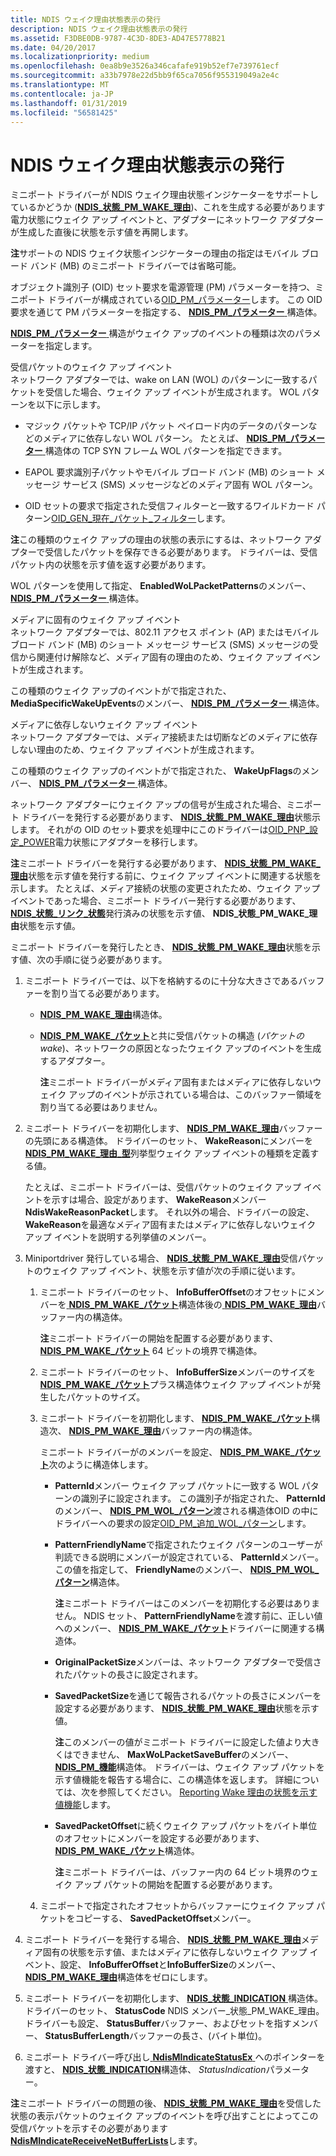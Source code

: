 ```yaml
---
title: NDIS ウェイク理由状態表示の発行
description: NDIS ウェイク理由状態表示の発行
ms.assetid: F3DBE0DB-9787-4C3D-8DE3-AD47E5778B21
ms.date: 04/20/2017
ms.localizationpriority: medium
ms.openlocfilehash: 0ea8b9e3526a346cafafe919b52ef7e739761ecf
ms.sourcegitcommit: a33b7978e22d5bb9f65ca7056f955319049a2e4c
ms.translationtype: MT
ms.contentlocale: ja-JP
ms.lasthandoff: 01/31/2019
ms.locfileid: "56581425"
---
```

# <a name="issuing-ndis-wake-reason-status-indications"></a>NDIS ウェイク理由状態表示の発行


ミニポート ドライバーが NDIS ウェイク理由状態インジケーターをサポートしているかどうか ([**NDIS\_状態\_PM\_WAKE\_理由**](https://msdn.microsoft.com/library/windows/hardware/hh439808))、これを生成する必要があります電力状態にウェイク アップ イベントと、アダプターにネットワーク アダプターが生成した直後に状態を示す値を再開します。

**注**サポートの NDIS ウェイク状態インジケーターの理由の指定はモバイル ブロード バンド (MB) のミニポート ドライバーでは省略可能。

オブジェクト識別子 (OID) セット要求を電源管理 (PM) パラメーターを持つ、ミニポート ドライバーが構成されている[OID\_PM\_パラメーター](https://msdn.microsoft.com/library/windows/hardware/ff569768)します。 この OID 要求を通じて PM パラメーターを指定する、 [ **NDIS\_PM\_パラメーター** ](https://msdn.microsoft.com/library/windows/hardware/ff566759)構造体。

[ **NDIS\_PM\_パラメーター** ](https://msdn.microsoft.com/library/windows/hardware/ff566759)構造がウェイク アップのイベントの種類は次のパラメーターを指定します。

<a href="" id="received-packet-wake-up-events"></a>受信パケットのウェイク アップ イベント  
ネットワーク アダプターでは、wake on LAN (WOL) のパターンに一致するパケットを受信した場合、ウェイク アップ イベントが生成されます。 WOL パターンを以下に示します。

-   マジック パケットや TCP/IP パケット ペイロード内のデータのパターンなどのメディアに依存しない WOL パターン。 たとえば、 [ **NDIS\_PM\_パラメーター** ](https://msdn.microsoft.com/library/windows/hardware/ff566759)構造体の TCP SYN フレーム WOL パターンを指定できます。

-   EAPOL 要求識別子パケットやモバイル ブロード バンド (MB) のショート メッセージ サービス (SMS) メッセージなどのメディア固有 WOL パターン。

-   OID セットの要求で指定された受信フィルターと一致するワイルドカード パターン[OID\_GEN\_現在\_パケット\_フィルター](https://msdn.microsoft.com/library/windows/hardware/ff569575)します。

**注**この種類のウェイク アップの理由の状態の表示にするは、ネットワーク アダプターで受信したパケットを保存できる必要があります。 ドライバーは、受信パケット内の状態を示す値を返す必要があります。

WOL パターンを使用して指定、 **EnabledWoLPacketPatterns**のメンバー、 [ **NDIS\_PM\_パラメーター** ](https://msdn.microsoft.com/library/windows/hardware/ff566759)構造体。

<a href="" id="media-specific-wake-up-events"></a>メディアに固有のウェイク アップ イベント  
ネットワーク アダプターでは、802.11 アクセス ポイント (AP) またはモバイル ブロード バンド (MB) のショート メッセージ サービス (SMS) メッセージの受信から関連付け解除など、メディア固有の理由のため、ウェイク アップ イベントが生成されます。

この種類のウェイク アップのイベントがで指定された、 **MediaSpecificWakeUpEvents**のメンバー、 [ **NDIS\_PM\_パラメーター** ](https://msdn.microsoft.com/library/windows/hardware/ff566759)構造体。

<a href="" id="media-independent-wake-up-events"></a>メディアに依存しないウェイク アップ イベント  
ネットワーク アダプターでは、メディア接続または切断などのメディアに依存しない理由のため、ウェイク アップ イベントが生成されます。

この種類のウェイク アップのイベントがで指定された、 **WakeUpFlags**のメンバー、 [ **NDIS\_PM\_パラメーター** ](https://msdn.microsoft.com/library/windows/hardware/ff566759)構造体。

ネットワーク アダプターにウェイク アップの信号が生成された場合、ミニポート ドライバーを発行する必要があります、 [ **NDIS\_状態\_PM\_WAKE\_理由**](https://msdn.microsoft.com/library/windows/hardware/hh439808)状態示します。 それがの OID のセット要求を処理中にこのドライバーは[OID\_PNP\_設定\_POWER](https://msdn.microsoft.com/library/windows/hardware/ff569780)電力状態にアダプターを移行します。

**注**ミニポート ドライバーを発行する必要があります、 [ **NDIS\_状態\_PM\_WAKE\_理由**](https://msdn.microsoft.com/library/windows/hardware/hh439808)状態を示す値を発行する前に、ウェイク アップ イベントに関連する状態を示します。 たとえば、メディア接続の状態の変更されたため、ウェイク アップ イベントであった場合、ミニポート ドライバー発行する必要があります、 [ **NDIS\_状態\_リンク\_状態**](https://msdn.microsoft.com/library/windows/hardware/ff567391)発行済みの状態を示す値、 **NDIS\_状態\_PM\_WAKE\_理由**状態を示す値。

ミニポート ドライバーを発行したとき、 [ **NDIS\_状態\_PM\_WAKE\_理由**](https://msdn.microsoft.com/library/windows/hardware/hh439808)状態を示す値、次の手順に従う必要があります。

1.  ミニポート ドライバーでは、以下を格納するのに十分な大きさであるバッファーを割り当てる必要があります。

    -   [ **NDIS\_PM\_WAKE\_理由**](https://msdn.microsoft.com/library/windows/hardware/hh451605)構造体。

    -   [ **NDIS\_PM\_WAKE\_パケット**](https://msdn.microsoft.com/library/windows/hardware/hh451603)と共に受信パケットの構造 (*パケットの wake*)、ネットワークの原因となったウェイク アップのイベントを生成するアダプター。

        **注**ミニポート ドライバーがメディア固有またはメディアに依存しないウェイク アップのイベントが示されている場合は、このバッファー領域を割り当てる必要はありません。

2.  ミニポート ドライバーを初期化します、 [ **NDIS\_PM\_WAKE\_理由**](https://msdn.microsoft.com/library/windows/hardware/hh451605)バッファーの先頭にある構造体。 ドライバーのセット、 **WakeReason**にメンバーを[ **NDIS\_PM\_WAKE\_理由\_型**](https://msdn.microsoft.com/library/windows/hardware/hh451607)列挙型ウェイク アップ イベントの種類を定義する値。

    たとえば、ミニポート ドライバーは、受信パケットのウェイク アップ イベントを示すは場合、設定があります、 **WakeReason**メンバー **NdisWakeReasonPacket**します。 それ以外の場合、ドライバーの設定、 **WakeReason**を最適なメディア固有またはメディアに依存しないウェイク アップ イベントを説明する列挙値のメンバー。

3.  Miniportdriver 発行している場合、 [ **NDIS\_状態\_PM\_WAKE\_理由**](https://msdn.microsoft.com/library/windows/hardware/hh439808)受信パケットのウェイク アップ イベント、状態を示す値が次の手順に従います。

    1.  ミニポート ドライバーのセット、 **InfoBufferOffset**のオフセットにメンバーを[ **NDIS\_PM\_WAKE\_パケット**](https://msdn.microsoft.com/library/windows/hardware/hh451603)構造体後の[ **NDIS\_PM\_WAKE\_理由**](https://msdn.microsoft.com/library/windows/hardware/hh451605)バッファー内の構造体。

        **注**ミニポート ドライバーの開始を配置する必要があります、 [ **NDIS\_PM\_WAKE\_パケット**](https://msdn.microsoft.com/library/windows/hardware/hh451603) 64 ビットの境界で構造体。

    2.  ミニポート ドライバーのセット、 **InfoBufferSize**メンバーのサイズを[ **NDIS\_PM\_WAKE\_パケット**](https://msdn.microsoft.com/library/windows/hardware/hh451603)プラス構造体ウェイク アップ イベントが発生したパケットのサイズ。

    3.  ミニポート ドライバーを初期化します、 [ **NDIS\_PM\_WAKE\_パケット**](https://msdn.microsoft.com/library/windows/hardware/hh451603)構造次、 [ **NDIS\_PM\_WAKE\_理由**](https://msdn.microsoft.com/library/windows/hardware/hh451605)バッファー内の構造体。

        ミニポート ドライバーがのメンバーを設定、 [ **NDIS\_PM\_WAKE\_パケット**](https://msdn.microsoft.com/library/windows/hardware/hh451603)次のように構造体します。

        -   **PatternId**メンバー ウェイク アップ パケットに一致する WOL パターンの識別子に設定されます。 この識別子が指定された、 **PatternId**のメンバー、 [ **NDIS\_PM\_WOL\_パターン**](https://msdn.microsoft.com/library/windows/hardware/ff566768)渡される構造体OID の中にドライバーへの要求の設定[OID\_PM\_追加\_WOL\_パターン](https://msdn.microsoft.com/library/windows/hardware/ff569764)します。

        -   **PatternFriendlyName**で指定されたウェイク パターンのユーザーが判読できる説明にメンバーが設定されている、 **PatternId**メンバー。 この値を指定して、 **FriendlyName**のメンバー、 [ **NDIS\_PM\_WOL\_パターン**](https://msdn.microsoft.com/library/windows/hardware/ff566768)構造体。

            **注**ミニポート ドライバーはこのメンバーを初期化する必要はありません。 NDIS セット、 **PatternFriendlyName**を渡す前に、正しい値へのメンバー、 [ **NDIS\_PM\_WAKE\_パケット**](https://msdn.microsoft.com/library/windows/hardware/hh451603)ドライバーに関連する構造体。

        -   **OriginalPacketSize**メンバーは、ネットワーク アダプターで受信されたパケットの長さに設定されます。

        -   **SavedPacketSize**を通じて報告されるパケットの長さにメンバーを設定する必要があります、 [ **NDIS\_状態\_PM\_WAKE\_理由**](https://msdn.microsoft.com/library/windows/hardware/hh439808)状態を示す値。

            **注**このメンバーの値がミニポート ドライバーに設定した値より大きくはできません、 **MaxWoLPacketSaveBuffer**のメンバー、 [ **NDIS\_PM\_機能**](https://msdn.microsoft.com/library/windows/hardware/ff566748)構造体。 ドライバーは、ウェイク アップ パケットを示す値機能を報告する場合に、この構造体を返します。 詳細については、次を参照してください。 [Reporting Wake 理由の状態を示す値機能](reporting-wake-reason-status-indication-capabilities.md)します。

        -   **SavedPacketOffset**に続くウェイク アップ パケットをバイト単位のオフセットにメンバーを設定する必要があります、 [ **NDIS\_PM\_WAKE\_パケット**](https://msdn.microsoft.com/library/windows/hardware/hh451603)構造体。

            **注**ミニポート ドライバーは、バッファー内の 64 ビット境界のウェイク アップ パケットの開始を配置する必要があります。

    4.  ミニポートで指定されたオフセットからバッファーにウェイク アップ パケットをコピーする、 **SavedPacketOffset**メンバー。

4.  ミニポート ドライバーを発行する場合、 [ **NDIS\_状態\_PM\_WAKE\_理由**](https://msdn.microsoft.com/library/windows/hardware/hh439808)メディア固有の状態を示す値、またはメディアに依存しないウェイク アップ イベント、設定、 **InfoBufferOffset**と**InfoBufferSize**のメンバー、 [ **NDIS\_PM\_WAKE\_理由**](https://msdn.microsoft.com/library/windows/hardware/hh451605)構造体をゼロにします。

5.  ミニポート ドライバーを初期化します、 [ **NDIS\_状態\_INDICATION** ](https://msdn.microsoft.com/library/windows/hardware/ff567373)構造体。 ドライバーのセット、 **StatusCode** NDIS メンバー\_状態\_PM\_WAKE\_理由。 ドライバーも設定、 **StatusBuffer**バッファー、およびセットを指すメンバー、 **StatusBufferLength**バッファーの長さ、(バイト単位)。

6.  ミニポート ドライバー呼び出し[ **NdisMIndicateStatusEx** ](https://msdn.microsoft.com/library/windows/hardware/ff563600)へのポインターを渡すと、 [ **NDIS\_状態\_INDICATION**](https://msdn.microsoft.com/library/windows/hardware/ff567373)構造体、 *StatusIndication*パラメーター。

**注**ミニポート ドライバーの問題の後、 [ **NDIS\_状態\_PM\_WAKE\_理由**](https://msdn.microsoft.com/library/windows/hardware/hh439808)を受信した状態の表示パケットのウェイク アップのイベントを呼び出すことによってこの受信パケットを示すその必要があります[ **NdisMIndicateReceiveNetBufferLists**](https://msdn.microsoft.com/library/windows/hardware/ff563598)します。